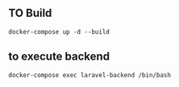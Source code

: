 ## TO Build
`docker-compose up -d --build
`
## to execute backend
`
docker-compose exec laravel-backend /bin/bash
`
